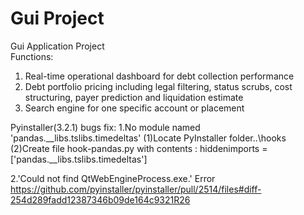 # Gui Project

Gui Application Project\
Functions:
1. Real-time operational dashboard for debt collection performance
2. Debt portfolio pricing including legal filtering, status scrubs, cost structuring, payer prediction and liquidation estimate
3. Search engine for one specific account or placement


Pyinstaller(3.2.1) bugs fix:
1.No module named 'pandas.__libs.tslibs.timedeltas'
(1)Locate PyInstaller folder..\hooks
(2)Create file hook-pandas.py with contents : hiddenimports = ['pandas.__libs.tslibs.timedeltas'] 

2.'Could not find QtWebEngineProcess.exe.' Error 
https://github.com/pyinstaller/pyinstaller/pull/2514/files#diff-254d289fadd12387346b09de164c9321R26
